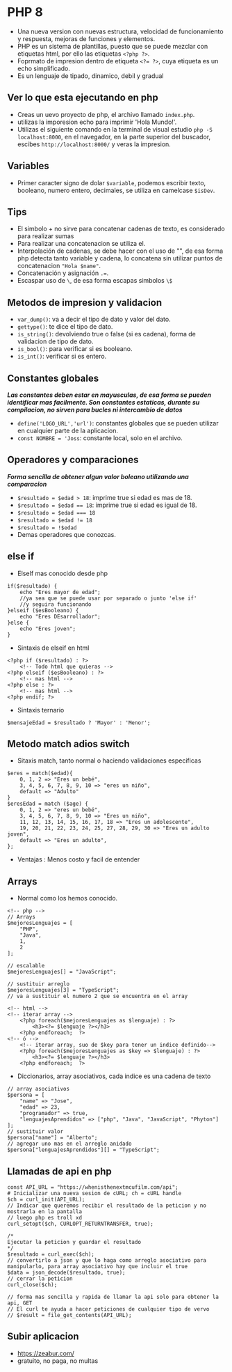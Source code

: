 # PHP 8
- Una nueva version con nuevas estructura, velocidad de funcionamiento y respuesta, mejoras de funciones y elementos.
- PHP es un sistema de plantillas, puesto que se puede mezclar con etiquetas html, por ello las etiquetas `<?php ?>`.
- Foprmato de impresion dentro de etiqueta `<?= ?>`, cuya etiqueta es un echo simplificado.
- Es un lenguaje de tipado, dinamico, debil y gradual

## Ver lo que esta ejecutando en php
- Creas un uevo proyecto de php, el archivo llamado `index.php`.
- utilizas la imporesion echo para imprimir 'Hola Mundo!'.
- Utilizas el siguiente comando en la terminal de visual estudio `php -S localhost:8000`, en el navegador, en la parte superior del buscador, escibes `http://localhost:8000/` y veras la impresion.
  
## Variables
- Primer caracter signo de dolar `$variable`, podemos escribir texto, booleano, numero entero, decimales, se utiliza en camelcase `$isDev`.

## Tips
- El simbolo + no sirve para concatenar cadenas de texto, es considerado para realizar sumas
- Para realizar una concatenacion se utiliza el.
- Interpolación de cadenas, se debe hacer con el uso de "", de esa forma php detecta tanto variable y cadena, lo concatena sin utilizar puntos de concatenacion `"Hola $name"`.
- Concatenación y asignación `.=`.
- Escaspar uso de `\`, de esa forma escapas simbolos `\$`

## Metodos de impresion y validacion
- `var_dump()`: va a decir el tipo de dato y valor del dato.
- `gettype()`:  te dice el tipo de dato.
- `is_string()`: devolviendo true o false (si es cadena), forma de validacion de tipo de dato.
- `is_bool()`: para verificar si es booleano.
- `is_int()`: verificar si es entero.

## Constantes globales
***Las constantes deben estar en mayusculas, de esa forma se pueden identificar mas facilmente. Son constantes estaticas, durante su compilacion, no sirven para bucles ni intercambio de datos***
- `define('LOGO_URL','url')`: constantes globales que se pueden utilizar en cualquier parte de la aplicacion.
- `const NOMBRE = 'Joss`: constante local, solo en el archivo.

## Operadores y comparaciones
***Forma sencilla de obtener algun valor boleano utilizando una comparacion***
- `$resultado = $edad > 18`: imprime true si edad es mas de 18.
- `$resultado = $edad == 18`: imprime true si edad es igual de 18.
- `$resultado = $edad === 18`
- `$resultado = $edad != 18`
- `$resultado = !$edad`
- Demas operadores que conozcas.

## else if
- ElseIf mas conocido desde php
```
ìf($resultado) {
    echo "Eres mayor de edad";
    //ya sea que se puede usar por separado o junto 'else if'
    //y seguira funcionando
}elseif ($esBooleano) {
    echo "Eres DEsarrollador";
}else {
    echo "Eres joven";
}
```
- Sintaxis de elseif en html
```
<?php if ($resultado) : ?>
    <!-- Todo html que quieras -->
<?php elseif ($esBooleano) : ?>
    <!-- mas html -->
<?php else : ?>
    <!-- mas html -->
<?php endif; ?>
```
- Sintaxis ternario
```
$mensajeEdad = $resultado ? 'Mayor' : 'Menor';
```

## Metodo match adios switch
- Sitaxis match, tanto normal o haciendo validaciones especificas
```
$eres = match($edad){
    0, 1, 2 => "Eres un bebé",
    3, 4, 5, 6, 7, 8, 9, 10 => "eres un niño",
    default => "Adulto"
}
$eresEdad = match ($age) {
    0, 1, 2 => "eres un bebé",
    3, 4, 5, 6, 7, 8, 9, 10 => "Eres un niño",
    11, 12, 13, 14, 15, 16, 17, 18 => "Eres un adolescente",
    19, 20, 21, 22, 23, 24, 25, 27, 28, 29, 30 => "Eres un adulto joven",
    default => "Eres un adulto",
};
```
- Ventajas : Menos costo y facil de entender

## Arrays
- Normal como los hemos conocido.
```
<!-- php -->
// Arrays 
$mejoresLenguajes = [
    "PHP",
    "Java",
    1,
    2
];

// escalable
$mejoresLenguajes[] = "JavaScript";

// sustituir arreglo
$mejoresLenguajes[3] = "TypeScript";
// va a sustituir el numero 2 que se encuentra en el array

<!-- html -->
<!-- iterar array -->
    <?php foreach($mejoresLenguajes as $lenguaje) : ?>
        <h3><?= $lenguaje ?></h3>
    <?php endforeach;  ?>
<!-- ó -->
    <!-- iterar array, suo de $key para tener un indice definido-->
    <?php foreach($mejoresLenguajes as $key => $lenguaje) : ?>
        <h3><?= $lenguaje ?></h3>
    <?php endforeach;  ?>
```

- Diccionarios, array asociativos, cada indice es una cadena de texto
```
// array asociativos
$persona = [
    "name" => "Jose",
    "edad" => 23,
    "programador" => true,
    "lenguajesAprendidos" => ["php", "Java", "JavaScript", "Phyton"]
];
// sustituir valor
$persona["name"] = "Alberto";
// agregar uno mas en el arreglo anidado
$persona["lenguajesAprendidos"][] = "TypeScript";
```
## Llamadas de api en php
```
const API_URL = "https://whenisthenextmcufilm.com/api";
# Inicializar una nueva sesion de cURL; ch = cURL handle
$ch = curl_init(API_URL);
// Indicar que queremos recibir el resultado de la peticion y no mostrarla en la pantalla
// luego php es troll xd
curl_setopt($ch, CURLOPT_RETURNTRANSFER, true);

/* 
Ejecutar la peticion y guardar el resultado
*/
$resultado = curl_exec($ch);
// convertirlo a json y que lo haga como arreglo asociativo para manipularlo, para array asociativo hay que incluir el true
$data = json_decode($resultado, true);
// cerrar la peticion
curl_close($ch);

// forma mas sencilla y rapida de llamar la api solo para obtener la api, GET
// El curl te ayuda a hacer peticiones de cualquier tipo de vervo
// $result = file_get_contents(API_URL); 
```

## Subir aplicacion
- https://zeabur.com/
- gratuito, no paga, no multas